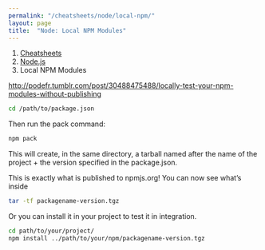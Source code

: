 ```yaml
---
permalink: "/cheatsheets/node/local-npm/"
layout: page
title:  "Node: Local NPM Modules"
---
```


<ol class="breadcrumb">
  <li><a href="/cheatsheets">Cheatsheets</a></li>
  <li><a href="/cheatsheets/node">Node.js</a></li>
  <li class="active">Local NPM Modules</li>
</ol>

http://podefr.tumblr.com/post/30488475488/locally-test-your-npm-modules-without-publishing

```bash
cd /path/to/package.json
```

Then run the pack command:

```bash
npm pack
```

This will create, in the same directory, a tarball named after the name of the project + the version specified in the package.json.

This is exactly what is published to npmjs.org! You can now see what’s inside

```bash
tar -tf packagename-version.tgz
```

Or you can install it in your project to test it in integration.

```bash
cd path/to/your/project/
npm install ../path/to/your/npm/packagename-version.tgz
```
